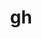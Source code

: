 ---
title: "gh"
layout: cache
categories: [package, develop]
meta: {"versions": ["2.49.2", "2.50.0", "2.58.0", "2.63.2"], "compilers": ["apple-clang@=15.0.0", "gcc@=10.2.1", "gcc@=10.5.0", "gcc@=13.3.0", "gcc@=7.5.0"], "oss": ["centos7", "rhel8", "ubuntu18.04", "ventura"], "platforms": ["darwin", "linux"], "targets": ["aarch64", "x86_64_v3"], "stacks": ["developer-tools", "developer-tools-aarch64-linux-gnu", "developer-tools-darwin", "developer-tools-manylinux2014", "developer-tools-x86_64_v3-linux-gnu", "root"], "num_specs": 10, "num_specs_by_stack": {"root": 10, "developer-tools-darwin": 1, "developer-tools-manylinux2014": 2, "developer-tools-x86_64_v3-linux-gnu": 2, "developer-tools-aarch64-linux-gnu": 1, "developer-tools": 4}}
spec_details: [{"hash": "xjsytoppf62ptl52vvhz2g2uukndsx57", "compiler": "apple-clang@=15.0.0", "versions": ["2.58.0"], "os": "ventura", "platform": "darwin", "target": "aarch64", "variants": ["build_system=go"], "stacks": ["root", "developer-tools-darwin"], "size": "-", "tarball": "https://binaries.spack.io/develop/build_cache/darwin-ventura-aarch64/apple-clang-15.0.0/gh-2.58.0/darwin-ventura-aarch64-apple-clang-15.0.0-gh-2.58.0-xjsytoppf62ptl52vvhz2g2uukndsx57.spack"}, {"hash": "teoqjsuinvojntjnggkc2sntvhfyx2xi", "compiler": "gcc@=10.2.1", "versions": ["2.58.0"], "os": "centos7", "platform": "linux", "target": "x86_64_v3", "variants": ["build_system=go"], "stacks": ["developer-tools-manylinux2014", "root"], "size": "-", "tarball": "https://binaries.spack.io/develop/build_cache/linux-centos7-x86_64_v3/gcc-10.2.1/gh-2.58.0/linux-centos7-x86_64_v3-gcc-10.2.1-gh-2.58.0-teoqjsuinvojntjnggkc2sntvhfyx2xi.spack"}, {"hash": "gh4pz4ypbyo3okaj7c7g2dcmqj36kz7n", "compiler": "gcc@=10.2.1", "versions": ["2.63.2"], "os": "centos7", "platform": "linux", "target": "x86_64_v3", "variants": ["build_system=go"], "stacks": ["developer-tools-manylinux2014", "root"], "size": "-", "tarball": "https://binaries.spack.io/develop/build_cache/linux-centos7-x86_64_v3/gcc-10.2.1/gh-2.63.2/linux-centos7-x86_64_v3-gcc-10.2.1-gh-2.63.2-gh4pz4ypbyo3okaj7c7g2dcmqj36kz7n.spack"}, {"hash": "4x6sknt4dsvdn7su3dh7rxhznlk3e2s5", "compiler": "gcc@=10.5.0", "versions": ["2.63.2"], "os": "centos7", "platform": "linux", "target": "x86_64_v3", "variants": ["build_system=go"], "stacks": ["developer-tools-x86_64_v3-linux-gnu", "root"], "size": "-", "tarball": "https://binaries.spack.io/develop/build_cache/linux-centos7-x86_64_v3/gcc-10.5.0/gh-2.63.2/linux-centos7-x86_64_v3-gcc-10.5.0-gh-2.63.2-4x6sknt4dsvdn7su3dh7rxhznlk3e2s5.spack"}, {"hash": "wbtetc7gltpgvc4se2w4gsdpibs4mp45", "compiler": "gcc@=10.5.0", "versions": ["2.63.2"], "os": "centos7", "platform": "linux", "target": "x86_64_v3", "variants": ["build_system=go"], "stacks": ["developer-tools-x86_64_v3-linux-gnu", "root"], "size": "-", "tarball": "https://binaries.spack.io/develop/build_cache/linux-centos7-x86_64_v3/gcc-10.5.0/gh-2.63.2/linux-centos7-x86_64_v3-gcc-10.5.0-gh-2.63.2-wbtetc7gltpgvc4se2w4gsdpibs4mp45.spack"}, {"hash": "3tlwuw5jlm3mzoes4v4h5vzawbo7ipid", "compiler": "gcc@=13.3.0", "versions": ["2.63.2"], "os": "rhel8", "platform": "linux", "target": "aarch64", "variants": ["build_system=go"], "stacks": ["developer-tools-aarch64-linux-gnu", "root"], "size": "-", "tarball": "https://binaries.spack.io/develop/build_cache/linux-rhel8-aarch64/gcc-13.3.0/gh-2.63.2/linux-rhel8-aarch64-gcc-13.3.0-gh-2.63.2-3tlwuw5jlm3mzoes4v4h5vzawbo7ipid.spack"}, {"hash": "cr43xjzckgq7ukkjkfdmz5svytjyh4wm", "compiler": "gcc@=7.5.0", "versions": ["2.49.2"], "os": "ubuntu18.04", "platform": "linux", "target": "x86_64_v3", "variants": ["build_system=generic"], "stacks": ["developer-tools", "root"], "size": "-", "tarball": "https://binaries.spack.io/develop/build_cache/linux-ubuntu18.04-x86_64_v3/gcc-7.5.0/gh-2.49.2/linux-ubuntu18.04-x86_64_v3-gcc-7.5.0-gh-2.49.2-cr43xjzckgq7ukkjkfdmz5svytjyh4wm.spack"}, {"hash": "msawn7zfjlbk5nqbtdf2f5cd3e2epaxb", "compiler": "gcc@=7.5.0", "versions": ["2.49.2"], "os": "ubuntu18.04", "platform": "linux", "target": "x86_64_v3", "variants": ["build_system=generic"], "stacks": ["developer-tools", "root"], "size": "-", "tarball": "https://binaries.spack.io/develop/build_cache/linux-ubuntu18.04-x86_64_v3/gcc-7.5.0/gh-2.49.2/linux-ubuntu18.04-x86_64_v3-gcc-7.5.0-gh-2.49.2-msawn7zfjlbk5nqbtdf2f5cd3e2epaxb.spack"}, {"hash": "xhp3opazks7qgwtmn7ewicnfzsjjgw57", "compiler": "gcc@=7.5.0", "versions": ["2.49.2"], "os": "ubuntu18.04", "platform": "linux", "target": "x86_64_v3", "variants": ["build_system=generic"], "stacks": ["developer-tools", "root"], "size": "-", "tarball": "https://binaries.spack.io/develop/build_cache/linux-ubuntu18.04-x86_64_v3/gcc-7.5.0/gh-2.49.2/linux-ubuntu18.04-x86_64_v3-gcc-7.5.0-gh-2.49.2-xhp3opazks7qgwtmn7ewicnfzsjjgw57.spack"}, {"hash": "k2ar6ublknkzjqydqz4lbi4tn3uy55rq", "compiler": "gcc@=7.5.0", "versions": ["2.50.0"], "os": "ubuntu18.04", "platform": "linux", "target": "x86_64_v3", "variants": ["build_system=generic"], "stacks": ["developer-tools", "root"], "size": "-", "tarball": "https://binaries.spack.io/develop/build_cache/linux-ubuntu18.04-x86_64_v3/gcc-7.5.0/gh-2.50.0/linux-ubuntu18.04-x86_64_v3-gcc-7.5.0-gh-2.50.0-k2ar6ublknkzjqydqz4lbi4tn3uy55rq.spack"}]
---